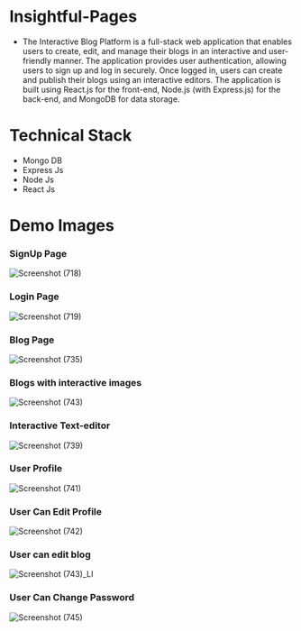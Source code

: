# Insightful-Pages

<ul>
  <li>The Interactive Blog Platform is a full-stack web application that enables users to create, edit, and manage their blogs in an interactive and user-friendly manner. The application provides user authentication, allowing users to sign up and log in securely. Once logged in, users can create and publish their blogs using an interactive editors. The application is built using React.js for the front-end, Node.js (with Express.js) for the back-end, and MongoDB for data storage.</li>
</ul>

# Technical Stack 
<ul>
<li>Mongo DB</li>
<li>Express Js</li>
<li>Node Js</li>
<li>React Js </li>
</ul>


# Demo Images

<h3>SignUp Page</h3>

![Screenshot (718)](https://github.com/Kisna2512/Insightful-Pages/assets/90544124/341cacd8-3d1b-45b5-b057-dae69becf5f0)



<h3>Login Page</h3>

![Screenshot (719)](https://github.com/Kisna2512/Insightful-Pages/assets/90544124/89aa06f2-0e2d-42fa-b54b-fe411943cae3)



<h3>Blog Page</h3>

![Screenshot (735)](https://github.com/Kisna2512/Insightful-Pages/assets/90544124/12a4072d-b92b-4ddf-8089-4e1af688e215)



<h3>Blogs with interactive images</h3>

![Screenshot (743)](https://github.com/Kisna2512/Insightful-Pages/assets/90544124/ce5f5432-4a95-4fd9-ba5e-4cacb21b1121)


<h3>Interactive Text-editor</h3>

![Screenshot (739)](https://github.com/Kisna2512/Insightful-Pages/assets/90544124/00f79314-9d93-49fa-a1b6-2dd2bac2491a)



<h3>User Profile</h3>

![Screenshot (741)](https://github.com/Kisna2512/Insightful-Pages/assets/90544124/284b51cb-5872-4019-9eb6-e2e8e58e5baf)


<h3>User Can Edit Profile</h3>

![Screenshot (742)](https://github.com/Kisna2512/Insightful-Pages/assets/90544124/c5dae6b8-45c2-4a35-b3fc-7e4d39b05c33)



<h3>User can edit blog</h3>

![Screenshot (743)_LI](https://github.com/Kisna2512/Insightful-Pages/assets/90544124/8070aa36-27fa-45c2-a2a4-75d3194f55e7)


<h3>User Can Change Password</h3>

![Screenshot (745)](https://github.com/Kisna2512/Insightful-Pages/assets/90544124/367bc143-e531-44c2-9125-71cda213fec4)









